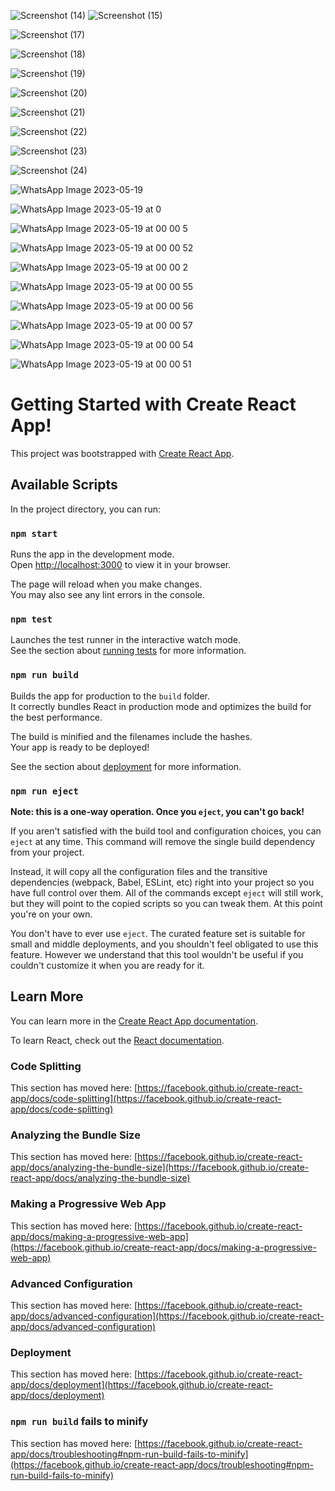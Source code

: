 




![Screenshot (14)](https://github.com/amu0701/FOODIE/assets/113090648/829e5e6f-92b9-44ae-96ac-116d44e54cc0)
![Screenshot (15)](https://github.com/amu0701/FOODIE/assets/113090648/e6f3c847-d163-4835-8742-3f739d03ba5a)







![Screenshot (17)](https://github.com/amu0701/FOODIE/assets/113090648/873a07d7-689f-4c6e-93a4-2f8d49906868)






![Screenshot (18)](https://github.com/amu0701/FOODIE/assets/113090648/abc85cc9-1bca-4b0a-9eb3-6fc09273b8e2)




![Screenshot (19)](https://github.com/amu0701/FOODIE/assets/113090648/4887d86e-3225-4f32-8991-cd6b5e7687bc)







![Screenshot (20)](https://github.com/amu0701/FOODIE/assets/113090648/0fdac056-0a10-425f-80df-d00c142ce5d1)










![Screenshot (21)](https://github.com/amu0701/FOODIE/assets/113090648/b28dc82e-51ce-43fc-8771-ce9387231bf0)







![Screenshot (22)](https://github.com/amu0701/FOODIE/assets/113090648/902ae3fe-a5bf-45ed-bf3b-5c5f43f5c041)






![Screenshot (23)](https://github.com/amu0701/FOODIE/assets/113090648/0ceecb9c-b9bd-4ccc-a39c-753d7d669323)








![Screenshot (24)](https://github.com/amu0701/FOODIE/assets/113090648/0b08e91c-1ec0-4935-8b02-d35e7ce033c0)















![WhatsApp Image 2023-05-19 ](https://github.com/amu0701/FOODIE/assets/113090648/32e82c3e-6771-461b-b908-920583f4dd13)













![WhatsApp Image 2023-05-19 at 0](https://github.com/amu0701/FOODIE/assets/113090648/e1a374bf-e55b-4cc9-976f-a528de0c8e22)













![WhatsApp Image 2023-05-19 at 00 00 5](https://github.com/amu0701/FOODIE/assets/113090648/032856fc-b05f-463e-8bd9-b0409c39f5ae)








![WhatsApp Image 2023-05-19 at 00 00 52](https://github.com/amu0701/FOODIE/assets/113090648/aa4c5ee1-563e-47ff-83ef-875a264bace0)







![WhatsApp Image 2023-05-19 at 00 00 2](https://github.com/amu0701/FOODIE/assets/113090648/c67e4105-a928-492e-93e5-dbc95010ccc8)









![WhatsApp Image 2023-05-19 at 00 00 55](https://github.com/amu0701/FOODIE/assets/113090648/ab7aec30-30f4-488d-b8f1-2ed43821e2ac)












![WhatsApp Image 2023-05-19 at 00 00 56](https://github.com/amu0701/FOODIE/assets/113090648/601bf651-5759-4f3d-b4d8-e7b4bcd3a054)





![WhatsApp Image 2023-05-19 at 00 00 57](https://github.com/amu0701/FOODIE/assets/113090648/6f4ce64d-7ffe-4526-a201-737aaaf55df1)











![WhatsApp Image 2023-05-19 at 00 00 54](https://github.com/amu0701/FOODIE/assets/113090648/a8b40238-460c-40a7-a9d2-3774d3f7087f)








![WhatsApp Image 2023-05-19 at 00 00 51](https://github.com/amu0701/FOODIE/assets/113090648/5d0293ab-f4bc-41b7-8e75-b36ff8102045)




# Getting Started with Create React App!
This project was bootstrapped with [Create React App](https://github.com/facebook/create-react-app).

## Available Scripts

In the project directory, you can run:

### `npm start`

Runs the app in the development mode.\
Open [http://localhost:3000](http://localhost:3000) to view it in your browser.

The page will reload when you make changes.\
You may also see any lint errors in the console.

### `npm test`

Launches the test runner in the interactive watch mode.\
See the section about [running tests](https://facebook.github.io/create-react-app/docs/running-tests) for more information.

### `npm run build`

Builds the app for production to the `build` folder.\
It correctly bundles React in production mode and optimizes the build for the best performance.

The build is minified and the filenames include the hashes.\
Your app is ready to be deployed!

See the section about [deployment](https://facebook.github.io/create-react-app/docs/deployment) for more information.

### `npm run eject`

**Note: this is a one-way operation. Once you `eject`, you can't go back!**

If you aren't satisfied with the build tool and configuration choices, you can `eject` at any time. This command will remove the single build dependency from your project.

Instead, it will copy all the configuration files and the transitive dependencies (webpack, Babel, ESLint, etc) right into your project so you have full control over them. All of the commands except `eject` will still work, but they will point to the copied scripts so you can tweak them. At this point you're on your own.

You don't have to ever use `eject`. The curated feature set is suitable for small and middle deployments, and you shouldn't feel obligated to use this feature. However we understand that this tool wouldn't be useful if you couldn't customize it when you are ready for it.

## Learn More

You can learn more in the [Create React App documentation](https://facebook.github.io/create-react-app/docs/getting-started).

To learn React, check out the [React documentation](https://reactjs.org/).

### Code Splitting

This section has moved here: [https://facebook.github.io/create-react-app/docs/code-splitting](https://facebook.github.io/create-react-app/docs/code-splitting)

### Analyzing the Bundle Size

This section has moved here: [https://facebook.github.io/create-react-app/docs/analyzing-the-bundle-size](https://facebook.github.io/create-react-app/docs/analyzing-the-bundle-size)

### Making a Progressive Web App

This section has moved here: [https://facebook.github.io/create-react-app/docs/making-a-progressive-web-app](https://facebook.github.io/create-react-app/docs/making-a-progressive-web-app)

### Advanced Configuration

This section has moved here: [https://facebook.github.io/create-react-app/docs/advanced-configuration](https://facebook.github.io/create-react-app/docs/advanced-configuration)

### Deployment

This section has moved here: [https://facebook.github.io/create-react-app/docs/deployment](https://facebook.github.io/create-react-app/docs/deployment)

### `npm run build` fails to minify

This section has moved here: [https://facebook.github.io/create-react-app/docs/troubleshooting#npm-run-build-fails-to-minify](https://facebook.github.io/create-react-app/docs/troubleshooting#npm-run-build-fails-to-minify)

